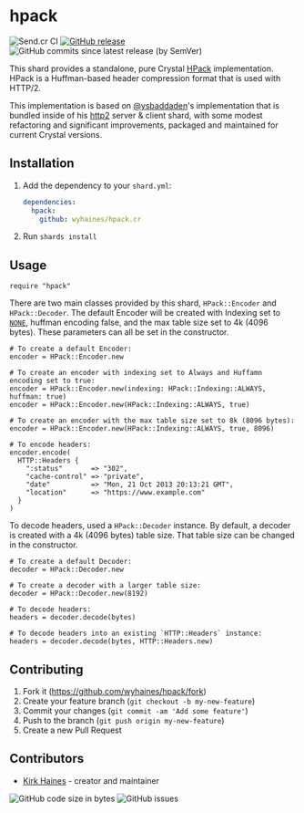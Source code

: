 # hpack

![Send.cr CI](https://img.shields.io/github/workflow/status/wyhaines/hpack.cr/HPack%20CI?style=for-the-badge&logo=GitHub)
[![GitHub release](https://img.shields.io/github/release/wyhaines/hpack.cr.svg?style=for-the-badge)](https://github.com/wyhaines/hpack.cr/releases)
![GitHub commits since latest release (by SemVer)](https://img.shields.io/github/commits-since/wyhaines/hpack.cr/latest?style=for-the-badge)

This shard provides a standalone, pure Crystal [HPack](https://httpwg.org/specs/rfc7541.html) implementation. HPack is a Huffman-based header compression format that is used with HTTP/2.

This implementation is based on [@ysbaddaden](https://github.com/ysbaddaden)'s implementation that is bundled inside of his [http2](https://github.com/ysbaddaden/http2) server & client shard, with some modest refactoring and significant improvements, packaged and maintained for current Crystal versions.

## Installation

1. Add the dependency to your `shard.yml`:

   ```yaml
   dependencies:
     hpack:
       github: wyhaines/hpack.cr
   ```

2. Run `shards install`

## Usage

```crystal
require "hpack"
```

There are two main classes provided by this shard, `HPack::Encoder` and `HPack::Decoder`. The default Encoder will be created with Indexing set to [`NONE`](https://httpwg.org/specs/rfc7541.html#literal.header.without.indexing), huffman encoding false, and the max table size set to 4k (4096 bytes). These parameters can all be set in the constructor.

```crystal
# To create a default Encoder:
encoder = HPack::Encoder.new

# To create an encoder with indexing set to Always and Huffamn encoding set to true:
encoder = HPack::Encoder.new(indexing: HPack::Indexing::ALWAYS, huffman: true)
encoder = HPack::Encoder.new(HPack::Indexing::ALWAYS, true)

# To create an encoder with the max table size set to 8k (8096 bytes):
encoder = HPack::Encoder.new(HPack::Indexing::ALWAYS, true, 8096)

# To encode headers:
encoder.encode(
  HTTP::Headers {
    ":status"       => "302",
    "cache-control" => "private",
    "date"          => "Mon, 21 Oct 2013 20:13:21 GMT",
    "location"      => "https://www.example.com"
  }
)
```

To decode headers, used a `HPack::Decoder` instance. By default, a decoder is created with a 4k (4096 bytes) table size. That table size can be changed in the constructor.

```crystal
# To create a default Decoder:
decoder = HPack::Decoder.new

# To create a decoder with a larger table size:
decoder = HPack::Decoder.new(8192)

# To decode headers:
headers = decoder.decode(bytes)

# To decode headers into an existing `HTTP::Headers` instance:
headers = decoder.decode(bytes, HTTP::Headers.new)
```

## Contributing

1. Fork it (<https://github.com/wyhaines/hpack/fork>)
2. Create your feature branch (`git checkout -b my-new-feature`)
3. Commit your changes (`git commit -am 'Add some feature'`)
4. Push to the branch (`git push origin my-new-feature`)
5. Create a new Pull Request

## Contributors

- [Kirk Haines](https://github.com/wyhaines) - creator and maintainer

![GitHub code size in bytes](https://img.shields.io/github/languages/code-size/wyhaines/hpack.cr?style=for-the-badge)
![GitHub issues](https://img.shields.io/github/issues/wyhaines/hpack.cr?style=for-the-badge)
